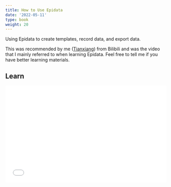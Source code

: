 ```yaml
---
title: How to Use Epidata
date: '2022-05-11'
type: book
weight: 20
---
```


Using Epidata to create templates, record data, and export data.

<!--more-->

This was recommended by me ([Tianxiang](https://sci-cream.netlify.app/author/cui-tianxiang/)) from Bilibili and was the video that I mainly referred to when learning Epidata. Feel free to tell me if you have better learning materials.

## Learn

<div style="position: relative; padding: 30% 45%;">
<iframe style="position: absolute; width: 100%; height: 100%; left: 0; top: 0;" src="//player.bilibili.com/player.html?aid=48607391&bvid=BV1pb411u76m&cid=85120235&page=1" scrolling="no" border="0" frameborder="no" framespacing="0" allowfullscreen="true"></iframe>
</div>


